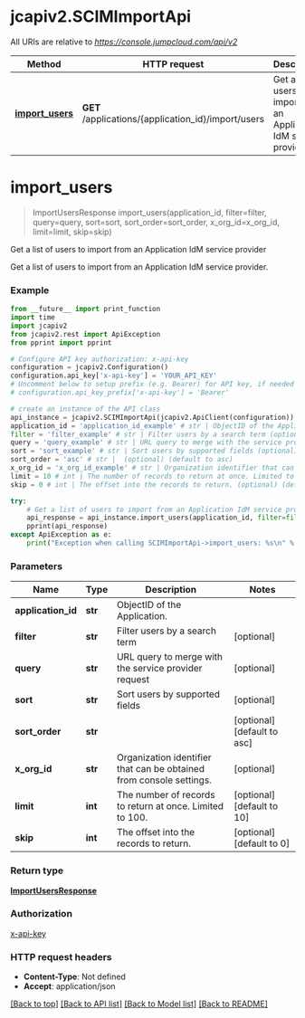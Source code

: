 # jcapiv2.SCIMImportApi

All URIs are relative to *https://console.jumpcloud.com/api/v2*

Method | HTTP request | Description
------------- | ------------- | -------------
[**import_users**](SCIMImportApi.md#import_users) | **GET** /applications/{application_id}/import/users | Get a list of users to import from an Application IdM service provider

# **import_users**
> ImportUsersResponse import_users(application_id, filter=filter, query=query, sort=sort, sort_order=sort_order, x_org_id=x_org_id, limit=limit, skip=skip)

Get a list of users to import from an Application IdM service provider

Get a list of users to import from an Application IdM service provider.

### Example
```python
from __future__ import print_function
import time
import jcapiv2
from jcapiv2.rest import ApiException
from pprint import pprint

# Configure API key authorization: x-api-key
configuration = jcapiv2.Configuration()
configuration.api_key['x-api-key'] = 'YOUR_API_KEY'
# Uncomment below to setup prefix (e.g. Bearer) for API key, if needed
# configuration.api_key_prefix['x-api-key'] = 'Bearer'

# create an instance of the API class
api_instance = jcapiv2.SCIMImportApi(jcapiv2.ApiClient(configuration))
application_id = 'application_id_example' # str | ObjectID of the Application.
filter = 'filter_example' # str | Filter users by a search term (optional)
query = 'query_example' # str | URL query to merge with the service provider request (optional)
sort = 'sort_example' # str | Sort users by supported fields (optional)
sort_order = 'asc' # str |  (optional) (default to asc)
x_org_id = 'x_org_id_example' # str | Organization identifier that can be obtained from console settings. (optional)
limit = 10 # int | The number of records to return at once. Limited to 100. (optional) (default to 10)
skip = 0 # int | The offset into the records to return. (optional) (default to 0)

try:
    # Get a list of users to import from an Application IdM service provider
    api_response = api_instance.import_users(application_id, filter=filter, query=query, sort=sort, sort_order=sort_order, x_org_id=x_org_id, limit=limit, skip=skip)
    pprint(api_response)
except ApiException as e:
    print("Exception when calling SCIMImportApi->import_users: %s\n" % e)
```

### Parameters

Name | Type | Description  | Notes
------------- | ------------- | ------------- | -------------
 **application_id** | **str**| ObjectID of the Application. | 
 **filter** | **str**| Filter users by a search term | [optional] 
 **query** | **str**| URL query to merge with the service provider request | [optional] 
 **sort** | **str**| Sort users by supported fields | [optional] 
 **sort_order** | **str**|  | [optional] [default to asc]
 **x_org_id** | **str**| Organization identifier that can be obtained from console settings. | [optional] 
 **limit** | **int**| The number of records to return at once. Limited to 100. | [optional] [default to 10]
 **skip** | **int**| The offset into the records to return. | [optional] [default to 0]

### Return type

[**ImportUsersResponse**](ImportUsersResponse.md)

### Authorization

[x-api-key](../README.md#x-api-key)

### HTTP request headers

 - **Content-Type**: Not defined
 - **Accept**: application/json

[[Back to top]](#) [[Back to API list]](../README.md#documentation-for-api-endpoints) [[Back to Model list]](../README.md#documentation-for-models) [[Back to README]](../README.md)


